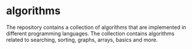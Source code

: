 # algorithms
The repository contains a collection of algorithms that are implemented in different programming languages. The collection contains algorithms related to searching, sorting, graphs, arrays, basics and more.
